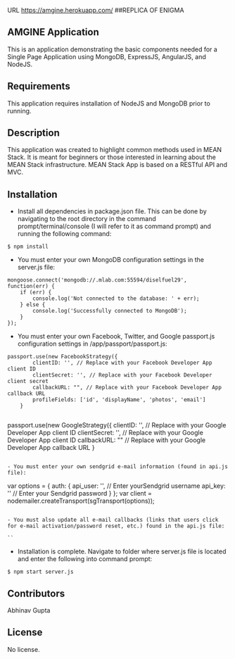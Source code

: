 URL
https://amgine.herokuapp.com/
##REPLICA OF ENIGMA
## AMGINE Application

This is an application demonstrating the basic components needed for a Single Page Application using MongoDB, ExpressJS, AngularJS, and NodeJS.

## Requirements

This application requires installation of NodeJS and MongoDB prior to running.

## Description

This application was created to highlight common methods used in MEAN Stack. It is meant for beginners or those interested in learning about the MEAN Stack infrastructure. MEAN Stack App is based on a RESTful API and MVC. 

## Installation

- Install all dependencies in package.json file. This can be done by navigating to the root directory in the command prompt/terminal/console (I will refer to it as command prompt) and running the following command:

```
$ npm install
```

- You must enter your own MongoDB configuration settings in the server.js file:

```
mongoose.connect('mongodb://.mlab.com:55594/diselfuel29', function(err) {
    if (err) {
        console.log('Not connected to the database: ' + err);
    } else {
        console.log('Successfully connected to MongoDB');
    }
});
```

- You must enter your own Facebook, Twitter, and Google passport.js configuration settings in /app/passport/passport.js:

``` 
passport.use(new FacebookStrategy({
        clientID: '', // Replace with your Facebook Developer App client ID
        clientSecret: '', // Replace with your Facebook Developer client secret
        callbackURL: "", // Replace with your Facebook Developer App callback URL
        profileFields: ['id', 'displayName', 'photos', 'email']
    }
```

```
```
passport.use(new GoogleStrategy({
        clientID: '', // Replace with your Google Developer App client ID
        clientSecret: '', // Replace with your Google Developer App client ID
        callbackURL: "" // Replace with your Google Developer App callback URL
    }
```

- You must enter your own sendgrid e-mail information (found in api.js file):

```
var options = {
    auth: {
        api_user: '', // Enter yourSendgrid username
        api_key: '' // Enter your Sendgrid password
    }
};
var client = nodemailer.createTransport(sgTransport(options));
```

- You must also update all e-mail callbacks (links that users click for e-mail activation/password reset, etc.) found in the api.js file:

``

```

- Installation is complete. Navigate to folder where server.js file is located and enter the following into command prompt:

```
$ npm start server.js
```

## Contributors

Abhinav Gupta

## License

No license. 
